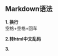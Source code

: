 <meta http-equiv="content-type" content="text/html; charset=UTF-8">

Markdown语法
---------------
**1. 换行**  
   空格+空格+回车  

**2.转html中文乱码**  
<meta http-equiv="content-type" content="text/html; charset=UTF-8">  

**3.**
 